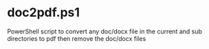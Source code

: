 # doc2pdf.ps1
PowerShell script to convert any doc/docx file in the current and sub directories to pdf then remove the doc/docx files

